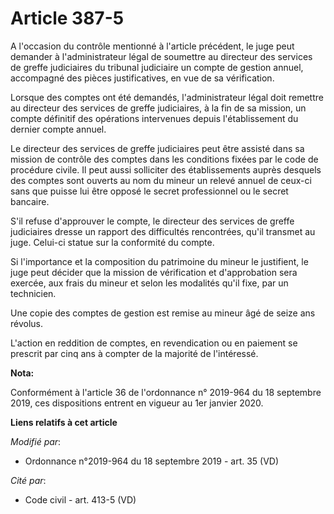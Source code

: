 # Article 387-5

A l'occasion du contrôle mentionné à l'article précédent, le juge peut demander à l'administrateur légal de soumettre au
directeur des services de greffe judiciaires du tribunal judiciaire un compte de gestion annuel, accompagné des pièces
justificatives, en vue de sa vérification.

Lorsque des comptes ont été demandés, l'administrateur légal doit remettre au directeur des services de greffe judiciaires, à
la fin de sa mission, un compte définitif des opérations intervenues depuis l'établissement du dernier compte annuel.

Le directeur des services de greffe judiciaires peut être assisté dans sa mission de contrôle des comptes dans les conditions
fixées par le code de procédure civile. Il peut aussi solliciter des établissements auprès desquels des comptes sont ouverts
au nom du mineur un relevé annuel de ceux-ci sans que puisse lui être opposé le secret professionnel ou le secret bancaire.

S'il refuse d'approuver le compte, le directeur des services de greffe judiciaires dresse un rapport des difficultés
rencontrées, qu'il transmet au juge. Celui-ci statue sur la conformité du compte.

Si l'importance et la composition du patrimoine du mineur le justifient, le juge peut décider que la mission de vérification
et d'approbation sera exercée, aux frais du mineur et selon les modalités qu'il fixe, par un technicien.

Une copie des comptes de gestion est remise au mineur âgé de seize ans révolus.

L'action en reddition de comptes, en revendication ou en paiement se prescrit par cinq ans à compter de la majorité de
l'intéressé.

**Nota:**

Conformément à l'article 36 de l'ordonnance n° 2019-964 du 18 septembre 2019, ces dispositions entrent en vigueur au 1er
janvier 2020.

**Liens relatifs à cet article**

_Modifié par_:

  - Ordonnance n°2019-964 du 18 septembre 2019 - art. 35 (VD)

_Cité par_:

  - Code civil - art. 413-5 (VD)
